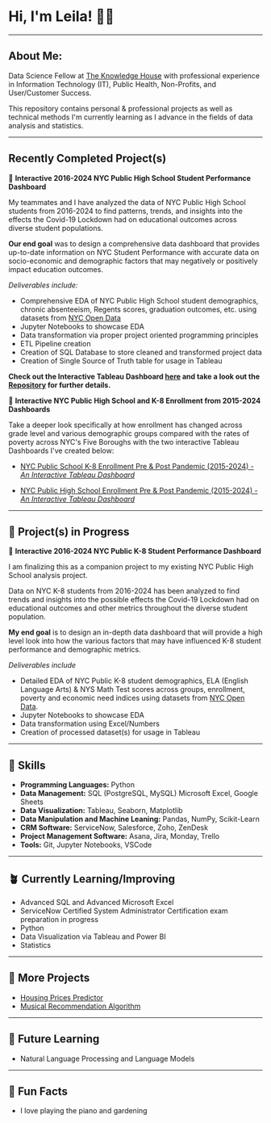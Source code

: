 # Hi, I'm Leila! 👋🏾
___

## About Me: 
Data Science Fellow at [The Knowledge House](https://www.theknowledgehouse.org/technology_fellowship/) with professional experience in Information Technology (IT), Public Health, Non-Profits, and User/Customer Success. 

This repository contains personal & professional projects as well as technical methods I'm currently learning as I advance in the fields of data analysis and statistics.
___

## Recently Completed Project(s)

🗽 **Interactive 2016-2024 NYC Public High School Student Performance Dashboard**

My teammates and I have analyzed the data of NYC Public High School students from 2016-2024 to find patterns, trends, and insights into the effects the Covid-19 Lockdown had on educational outcomes across diverse student populations.

**Our end goal** was to design a comprehensive data dashboard that provides up-to-date information on NYC Student Performance with accurate data on socio-economic and demographic factors that may negatively or positively impact education outcomes. 

*Deliverables include:*

* Comprehensive EDA of NYC Public High School student demographics, chronic absenteeism, Regents scores, graduation outcomes, etc. using datasets from [NYC Open Data](https://opendata.cityofnewyork.us/)
* Jupyter Notebooks to showcase EDA
* Data transformation via proper project oriented programming principles
* ETL Pipeline creation 
* Creation of SQL Database to store cleaned and transformed project data
* Creation of Single Source of Truth table for usage in Tableau

**Check out the Interactive Tableau Dashboard [here](https://public.tableau.com/app/profile/rosselyn.oliva/viz/HighSchoolStudentPerformanceinNYC/Dashboard1) and take a look out the [Repository](https://github.com/thetechleila/NYC-Public-High-School-Student-Performance-2016-to-2024) for further details.**

🏫 **Interactive NYC Public High School and K-8 Enrollment from 2015-2024 Dashboards**

Take a deeper look specifically at how enrollment has changed across grade level and various demographic groups compared with the rates of poverty across NYC's Five Boroughs with the two interactive Tableau Dashboards I've created below:

* [NYC Public School K-8 Enrollment Pre & Post Pandemic (2015-2024) - _An Interactive Tableau Dashboard_](https://public.tableau.com/views/NYCPublicSchoolK-8EnrollmentPrePostPandmic2015-2024/NYCK-8EnrollmentPrePostPandemic2015-2024?:language=en-US&:sid=&:redirect=auth&:display_count=n&:origin=viz_share_link)
  
* [NYC Public High School Enrollment Pre & Post Pandemic (2015-2024) - _An Interactive Tableau Dashboard_](https://public.tableau.com/app/profile/leila.stambuli/viz/NYCPublicHighSchoolEnrollmentPrePostPandemic2015-2024/NYCPublicHighSchoolEnrollmentPrePostPandemic2015-2026)

___

## 🛫 Project(s) in Progress

🍎 **Interactive 2016-2024 NYC Public K-8 Student Performance Dashboard**

I am finalizing this as a companion project to my existing NYC Public High School analysis project.

Data on NYC K-8 students from 2016-2024 has been analyzed to find trends and insights into the possible effects the Covid-19 Lockdown had on educational outcomes and other metrics throughout the diverse student population.

**My end goal** is to design an in-depth data dashboard that will provide a high level look into how the various factors that may have influenced K-8 student performance and demographic metrics. 

*Deliverables include*

* Detailed EDA of NYC Public K-8 student demographics, ELA (English Language Arts) & NYS Math Test scores across groups, enrollment, poverty and economic need indices using datasets from [NYC Open Data](https://opendata.cityofnewyork.us/).
* Jupyter Notebooks to showcase EDA
* Data transformation using Excel/Numbers 
* Creation of processed dataset(s) for usage in Tableau
___
##  🧰 Skills
* **Programming Languages:** Python
* **Data Management:** SQL (PostgreSQL, MySQL) Microsoft Excel, Google Sheets
* **Data Visualization:** Tableau, Seaborn, Matplotlib
* **Data Manipulation and Machine Leaning:** Pandas, NumPy, Scikit-Learn
* **CRM Software:** ServiceNow, Salesforce, Zoho, ZenDesk
* **Project Management Software:** Asana, Jira, Monday, Trello
* **Tools:** Git, Jupyter Notebooks, VSCode
___
## 🪴 Currently Learning/Improving
* Advanced SQL and Advanced Microsoft Excel
* ServiceNow Certified System Administrator Certification exam preparation in progress
* Python
* Data Visualization via Tableau and Power BI
* Statistics
___
## 🌟 More Projects
* [Housing Prices Predictor](https://github.com/thetechleila/Housing-Prices-Predictor)
* [Musical Recommendation Algorithm](https://github.com/thetechleila/Music-Recommendation-Algorithm)
___
## 💫 Future Learning
* Natural Language Processing and Language Models
___
## 🎡 Fun Facts
* I love playing the piano and gardening
